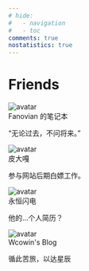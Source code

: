 ```yaml
---
# hide:
#   - navigation
#   - toc
comments: true
nostatistics: true  
---
```


# Friends

<div class="friends-container">
  <div class="friend-card" style="--base-color: var(--color-blue);">
    <img src="https://s2.loli.net/2025/01/25/x4aS23Z1uypqhc7.jpg" alt="avatar" class="friend-avatar">
    <div class="friend-info">
      <div class="friend-name">Fanovian 的笔记本</div>
      <p class="friend-description">“无论过去，不问将来。”</p>
    </div>
    <div class="friend-link" onclick="window.location.href='https://fanovian.github.io'"></div>
  </div>

  <div class="friend-card" style="--base-color: var(--color-red);">
    <img src="https://avatars.githubusercontent.com/u/147455218?v=4" alt="avatar" class="friend-avatar">
    <div class="friend-info">
      <div class="friend-name">皮大嘎</div>
      <p class="friend-description">参与网站后期白嫖工作。</p>
    </div>
    <div class="friend-link" onclick="window.location.href='https://github.com/Argonding'"></div>
  </div>

  <div class="friend-card" style="--base-color: var(--color-purple);">
    <img src="https://griseo.nimo.page/img/head.jpg" alt="avatar" class="friend-avatar">
    <div class="friend-info">
      <div class="friend-name">永恒闪电</div>
      <p class="friend-description">他的...个人简历？</p>
    </div>
    <div class="friend-link" onclick="window.location.href='https://griseo.nimo.page/about.html'"></div>
  </div>

  <div class="friend-card" style="--base-color: var(--color-blue);">
    <img src="https://s2.loli.net/2024/02/01/gaE47y5fKM6kosV.png" alt="avatar" class="friend-avatar">
    <div class="friend-info">
      <div class="friend-name">Wcowin's Blog</div>
      <p class="friend-description">循此苦旅，以达星辰</p>
    </div>
    <div class="friend-link" onclick="window.location.href='https://wcowin.work/'"></div>
  </div>
</div>

<!-- 添加更多友链 -->
